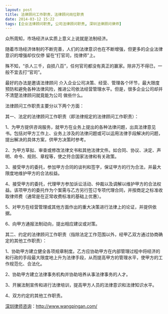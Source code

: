 ```yaml
---
layout: post
title: 法律顾问工作职责，法律顾问岗位职责
date: 2014-03-12 15:22
tags: [企业法律顾问职责, 公司法律顾问职责, 深圳法律顾问律师]
---
```

众所周知，市场经济从实质上意义上说就是法制经济。

随着市场经济体制的不断完善，人们的法律意识也在不断增强，但更多的企业法律意识的增强却仅仅停 留在“打官司，找律师”上。

殊不知，“杀人三千，自损八百”，任何官司都没有真正的赢家。除非万不得已，一般不宜去打“官司”。

最好的办法是邀请法律顾问 介入企业公司决策、经营、管理各个环节，最大限度预防和避免各种法律风险，推进公司依法经营管理水平。但是，很多企业公司却并不清楚法律顾问就竟能为公司 做些什么。

法律顾问工作职责主要分以下两个方面：

其一、法定的法律顾问工作职责（即法律规定的法律顾问工作职责）：

1、为甲方提供咨询服务，就甲方在业务上提出的各种法律问题，出具法律意见书。包括对甲方工作上、业务上涉及的法律问题或可以运用法律手段解决的问题，提出解决的具体方案，供甲方决策时参考。

2、为甲方草拟、审查或修改法律文书和其他法律文件。如合同、协议、决定、声明、命令、规则、章程等，使之符合国家法律和有关政策。

3、接受甲方的委托，参加甲方合同的谈判和签字，保证甲方的行为合法，并最大限度地维护甲方的合法权益。

4、接受甲方的委托，代理甲方参加诉讼活动、仲裁以及调解以维护甲方的合法权益。该项甲方的委托作为个案需与乙方另行签订专项代理合同，并按商定之标准收取律师费（通常是在正常收费标准的基础上优惠）。

5、对甲方在经营管理或其他方面作出的重大决策进行法律上的论证，并提供依据。

6、向甲方通报法制动向，提出相应建议或对策。

其二、约定的法律顾问工作职责（指除法定工作范围以外，经甲乙双方通过协商确定的其他工作职责）：

1、协助甲方建立健全各项规章制度。乙方应协助甲方在内部管理过程中将经济的和行政的手段最大限度地上升为法律手段，从而提高甲方的管理水平，使甲方的工作规范化、合法化。

2、协助甲方建立法律事务机构并协助培养从事法律事务的人才。

3、开展法制宣传和进行法律培训，提高甲方人员的法律意识和法律知识水平。

4、双方约定的其他工作职责。

<a href="http://www.wangpingan.com/">深圳律师咨询</a>：<a href="http://www.wangpingan.com/">http://www.wangpingan.com/</a>

